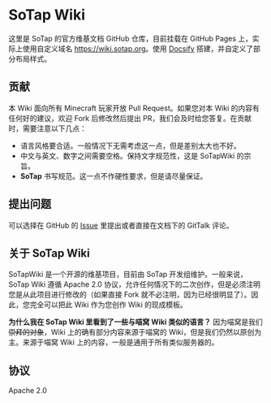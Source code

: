# SoTap Wiki

这里是 SoTap 的官方维基文档 GitHub 仓库，目前挂载在 GitHub Pages 上，实际上使用自定义域名 <https://wiki.sotap.org>。使用 [Docsify](//docsify.js.org) 搭建，并自定义了部分布局样式。

## 贡献

本 Wiki 面向所有 Minecraft 玩家开放 Pull Request。如果您对本 Wiki 的内容有任何好的建议，欢迎 Fork 后修改然后提出 PR，我们会及时给您答复。在贡献时，需要注意以下几点：

- 语言风格要合适。一般情况下无需考虑这一点，但是差别太大也不好。
- 中文与英文、数字之间需要空格。保持文字规范性，这是 SoTapWiki 的宗旨。
- **SoTap** 书写规范。这一点不作硬性要求，但是请尽量保证。

## 提出问题

可以选择在 GitHub 的 [Issue](https://github.com/Subilan/SotapWiki/issues) 里提出或者直接在文档下的 GitTalk 评论。

## 关于 SoTap Wiki

SoTapWiki 是一个开源的维基项目，目前由 SoTap 开发组维护。一般来说，SoTap Wiki 遵循 Apache 2.0 协议，允许任何情况下的二次创作，但是必须注明您是从此项目进行修改的（如果直接 Fork 就不必注明，因为已经很明显了）。因此，您完全可以把此 Wiki 作为您创作 Wiki 的现成模板。

**为什么我在 SoTap Wiki 里看到了一些与喵窝 Wiki 类似的语言？** 因为喵窝是我们~~崇拜的对象~~，Wiki 上的确有部分内容来源于喵窝的 Wiki，但是我们仍然以原创为主。来源于喵窝 Wiki 上的内容，一般是通用于所有类似服务器的。

## 协议

Apache 2.0

